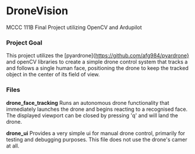 # DroneVision
MCCC 111B Final Project utilizing OpenCV and Ardupilot

### Project Goal
This project utilizes the [pyardrone]{https://github.com/afg984/pyardrone} and openCV libraries to create a simple drone control system that tracks a and follows a single human face, positioning the drone to keep the tracked object in the center of its field of view.

### Files
**drone_face_tracking** Runs an autonomous drone functionality that immediately launches the drone and begins reacting to a recognised face.  The displayed viewport can be closed by pressing 'q' and will land the drone.

**drone_ui** Provides a very simple ui for manual drone control, primarily for testing and debugging purposes.  This file does not use the drone's camer at all.
